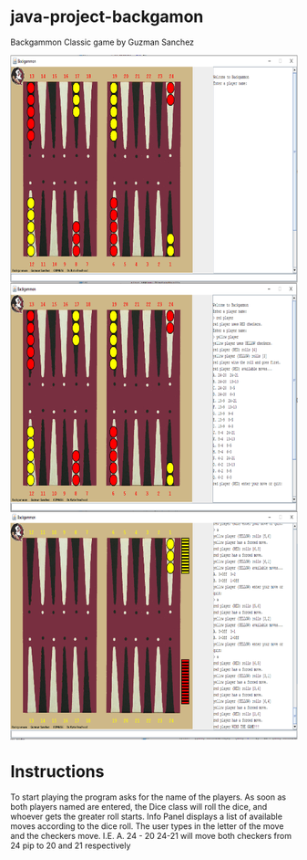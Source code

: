 # java-project-backgamon

Backgammon Classic game by Guzman Sanchez

<div style="display: flex; flex-wrap: wrap; justify-content: center;">
  <img src="Images/startbackgamon.PNG" alt="alt text" height="400">
  <img src="Images/dice and moves backgamon.PNG" alt="alt text" height="400">
  <img src="Images/backgamonwin.PNG" alt="alt text" height="400">
</div>

# Instructions
To start playing the program asks for the name of the players. As soon as both players 
named are entered, the Dice class will roll the dice, and whoever gets the greater roll starts. 
Info Panel displays a list of available moves according to the dice roll. The user types in 
the letter of the move and the checkers move. I.E. A. 24 - 20 24-21 will move both 
checkers from 24 pip to 20 and 21 respectively

